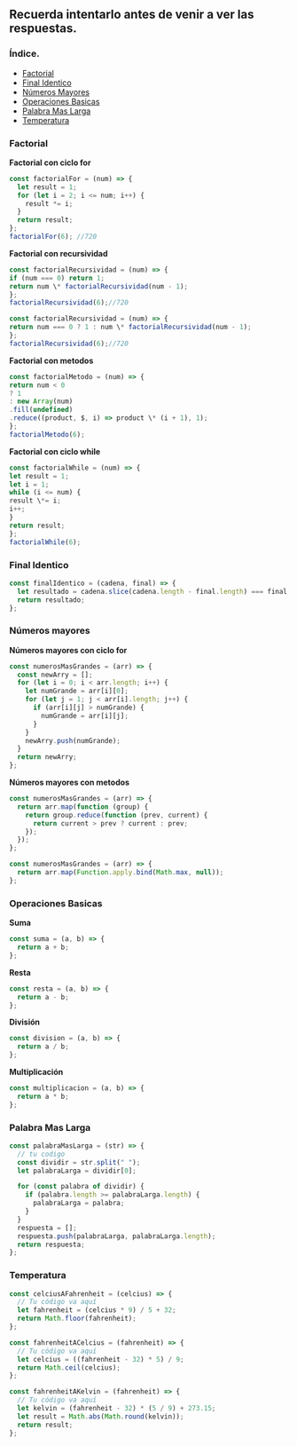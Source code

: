 ## Recuerda intentarlo antes de venir a ver las respuestas.

### Índice.

- [Factorial](#factorial)
- [Final Identico](#final-identico)
- [Números Mayores](#números-mayores)
- [Operaciones Basicas](#operaciones-basicas)
- [Palabra Mas Larga](#palabra-mas-larga)
- [Temperatura](#temperatura)

### Factorial

**Factorial con ciclo for**

```js
const factorialFor = (num) => {
  let result = 1;
  for (let i = 2; i <= num; i++) {
    result *= i;
  }
  return result;
};
factorialFor(6); //720
```

**Factorial con recursividad**

```js
const factorialRecursividad = (num) => {
if (num === 0) return 1;
return num \* factorialRecursividad(num - 1);
};
factorialRecursividad(6);//720
```

```js
const factorialRecursividad = (num) => {
return num === 0 ? 1 : num \* factorialRecursividad(num - 1);
};
factorialRecursividad(6);//720
```

**Factorial con metodos**

```js
const factorialMetodo = (num) => {
return num < 0
? 1
: new Array(num)
.fill(undefined)
.reduce((product, $, i) => product \* (i + 1), 1);
};
factorialMetodo(6);
```

**Factorial con ciclo while**

```js
const factorialWhile = (num) => {
let result = 1;
let i = 1;
while (i <= num) {
result \*= i;
i++;
}
return result;
};
factorialWhile(6);
```

### Final Identico

```js
const finalIdentico = (cadena, final) => {
  let resultado = cadena.slice(cadena.length - final.length) === final;
  return resultado;
};
```

### Números mayores

**Números mayores con ciclo for**

```js
const numerosMasGrandes = (arr) => {
  const newArry = [];
  for (let i = 0; i < arr.length; i++) {
    let numGrande = arr[i][0];
    for (let j = 1; j < arr[i].length; j++) {
      if (arr[i][j] > numGrande) {
        numGrande = arr[i][j];
      }
    }
    newArry.push(numGrande);
  }
  return newArry;
};
```

**Números mayores con metodos**

```js
const numerosMasGrandes = (arr) => {
  return arr.map(function (group) {
    return group.reduce(function (prev, current) {
      return current > prev ? current : prev;
    });
  });
};
```

```js
const numerosMasGrandes = (arr) => {
  return arr.map(Function.apply.bind(Math.max, null));
};
```

### Operaciones Basicas

**Suma**

```js
const suma = (a, b) => {
  return a + b;
};
```

**Resta**

```js
const resta = (a, b) => {
  return a - b;
};
```

**División**

```js
const division = (a, b) => {
  return a / b;
};
```

**Multiplicación**

```js
const multiplicacion = (a, b) => {
  return a * b;
};
```

### Palabra Mas Larga

```js
const palabraMasLarga = (str) => {
  // tu codigo
  const dividir = str.split(" ");
  let palabraLarga = dividir[0];

  for (const palabra of dividir) {
    if (palabra.length >= palabraLarga.length) {
      palabraLarga = palabra;
    }
  }
  respuesta = [];
  respuesta.push(palabraLarga, palabraLarga.length);
  return respuesta;
};
```

### Temperatura

```js
const celciusAFahrenheit = (celcius) => {
  // Tu código va aquí
  let fahrenheit = (celcius * 9) / 5 + 32;
  return Math.floor(fahrenheit);
};
```

```js
const fahrenheitACelcius = (fahrenheit) => {
  // Tu código va aquí
  let celcius = ((fahrenheit - 32) * 5) / 9;
  return Math.ceil(celcius);
};
```

```js
const fahrenheitAKelvin = (fahrenheit) => {
  // Tu código va aquí
  let kelvin = (fahrenheit - 32) * (5 / 9) + 273.15;
  let result = Math.abs(Math.round(kelvin));
  return result;
};
```
